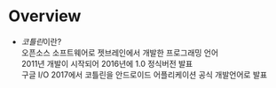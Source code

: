 
# Overview

- *코틀린*이란?    
오픈소스 소프트웨어로 젯브레인에서 개발한 프로그래밍 언어   
2011년 개발이 시작되어 2016년에 1.0 정식버전 발표     
구글 I/O 2017에서 코틀린을 안드로이드 어플리케이션 공식 개발언어로 발표    
